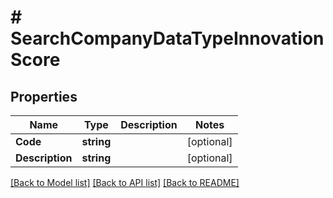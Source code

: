 # # SearchCompanyDataTypeInnovationScore


## Properties 


Name | Type | Description | Notes
------------ | ------------- | ------------- | -------------
**Code**| **string** |   | [optional]
**Description**| **string** |   | [optional]


[[Back to Model list]](../../README.md#models) [[Back to API list]](../../README.md#endpoints) [[Back to README]](../../README.md)

